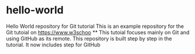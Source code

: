 # hello-world
Hello World repository for Git tutorial
This is an example repository for the Git tutoial on https://www.w3schoo
** This tutoial focuses mainly on Git and using GitHub as its remote.
This repository is built step by step in the tutorial.
It now includes step for GitHub
